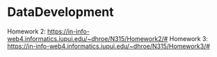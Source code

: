 # DataDevelopment
Homework 2: https://in-info-web4.informatics.iupui.edu/~dhroe/N315/Homework2/#
Homework 3: https://in-info-web4.informatics.iupui.edu/~dhroe/N315/Homework3/#
